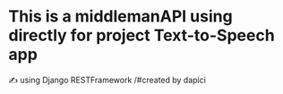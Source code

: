 # This is a middlemanAPI using directly for project Text-to-Speech app

:writing_hand: using Django RESTFramework
/#created by dapici
